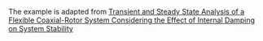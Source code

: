 The example is adapted from [Transient and Steady State Analysis of a Flexible Coaxial-Rotor System Considering the Effect of Internal Damping on System Stability](https://doi.org/10.1007/s13369-024-09871-0)
